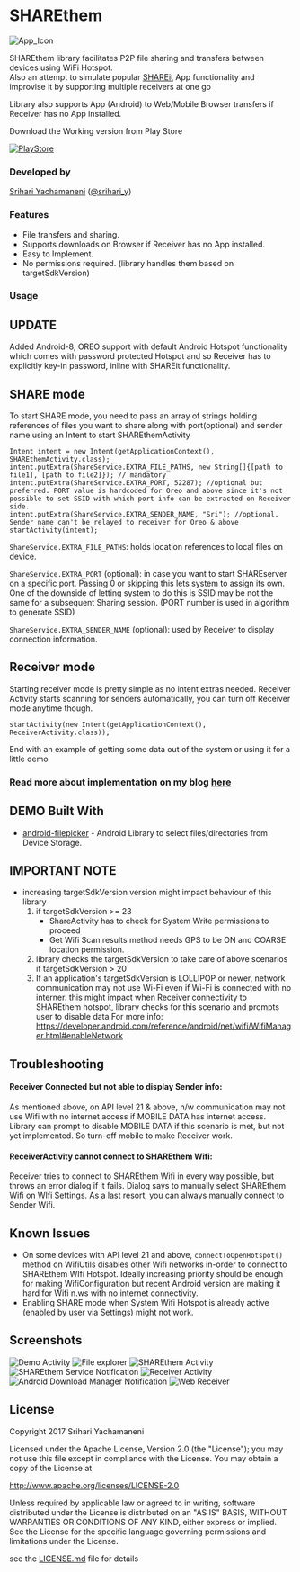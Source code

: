 # SHAREthem
![App_Icon](screens/ic_launcher.png?raw=true "app-icon")

SHAREthem library facilitates P2P file sharing and transfers between devices using WiFi Hotspot.  
Also an attempt to simulate popular [SHAREit](https://play.google.com/store/apps/details?id=com.lenovo.anyshare.gps&hl=en) App functionality and improvise it by supporting multiple receivers at one go
 
Library also supports App (Android) to Web/Mobile Browser transfers if Receiver has no App installed.

 
 Download the Working version from Play Store


[![PlayStore](screens/google-play-badge.png)](https://play.google.com/store/apps/details?id=com.tml.sharethem.demo) 



### Developed by
[Srihari Yachamaneni](https://github.com/Sriharia) ([@srihari_y](https://twitter.com/srihari_y))

### Features

* File transfers and sharing.
* Supports downloads on Browser if Receiver has no App installed.
* Easy to Implement.
* No permissions required. (library handles them based on targetSdkVersion)

### Usage

## UPDATE
Added Android-8, OREO support with default Android Hotspot functionality which comes with password protected Hotspot and so Receiver has to explicitly key-in password, inline with SHAREit functionality.

## SHARE mode
To start SHARE mode, you need to pass an array of strings holding references of files you want to share along with port(optional) and sender name using an Intent to start SHAREthemActivity

```
Intent intent = new Intent(getApplicationContext(), SHAREthemActivity.class);
intent.putExtra(ShareService.EXTRA_FILE_PATHS, new String[]{[path to file1], [path to file2]}); // mandatory
intent.putExtra(ShareService.EXTRA_PORT, 52287); //optional but preferred. PORT value is hardcoded for Oreo and above since it's not possible to set SSID with which port info can be extracted on Receiver side.
intent.putExtra(ShareService.EXTRA_SENDER_NAME, "Sri"); //optional. Sender name can't be relayed to receiver for Oreo & above
startActivity(intent);
```

`ShareService.EXTRA_FILE_PATHS`: holds location references to local files on device.

`ShareService.EXTRA_PORT` (optional): in case you want to start SHAREserver on a specific port. Passing 0 or skipping this lets system to assign its own. One of the downside of letting system to do this is SSID may be not the same for a subsequent Sharing session. (PORT number is used in algorithm to generate SSID)

`ShareService.EXTRA_SENDER_NAME` (optional): used by Receiver to display connection information.

## Receiver mode
Starting receiver mode is pretty simple as no intent extras needed. Receiver Activity starts scanning for senders automatically, you can turn off Receiver mode anytime though.

```
startActivity(new Intent(getApplicationContext(), ReceiverActivity.class));
```

End with an example of getting some data out of the system or using it for a little demo

### Read more about implementation on my blog [here](https://srihary.com/) 

## DEMO Built With

* [android-filepicker](https://github.com/Angads25/android-filepicker) - Android Library to select files/directories from Device Storage.

## IMPORTANT NOTE
* increasing targetSdkVersion version might impact behaviour of this library
    1. if targetSdkVersion >= 23
        * ShareActivity has to check for System Write permissions to proceed
        * Get Wifi Scan results method needs GPS to be ON and COARSE location permission.
    2. library checks the targetSdkVersion to take care of above scenarios if targetSdkVersion > 20
    3. If an application's targetSdkVersion is LOLLIPOP or newer, network communication may not use Wi-Fi even if Wi-Fi is connected with no interner.
this might impact when Receiver connectivity to SHAREthem hotspot, library checks for this scenario and prompts user to disable data
For more info: https://developer.android.com/reference/android/net/wifi/WifiManager.html#enableNetwork

## Troubleshooting
 
#### Receiver Connected but not able to display Sender info:
  As mentioned above, on API level 21 & above, n/w communication may not use Wifi with no internet access if MOBILE DATA has internet access. Library can prompt to disable MOBILE DATA if this scenario is met, but not yet implemented.
  So turn-off mobile to make Receiver work.
#### ReceiverActivity cannot connect to SHAREthem Wifi:
Receiver tries to connect to SHAREthem Wifi in every way possible, but throws an error dialog if it fails. Dialog says to manually select SHAREthem Wifi on WIfi Settings.
As a last resort, you can always manually connect to Sender Wifi.
    
## Known Issues
* On some devices with API level 21 and above, ```connectToOpenHotspot()``` method on WifiUtils disables other Wifi networks in-order to connect to SHAREthem WIfi Hotspot. Ideally increasing priority should be enough for making WifiConfiguration but recent Android version are making it hard for Wifi n.ws with no internet connectivity.
* Enabling SHARE mode when System Wifi Hotspot is already active (enabled by user via Settings) might not work.
 
## Screenshots
![Demo Activity](screens/screenshot-3.jpg?raw=true "Demo App using SHAREthem Library")
![File explorer](screens/screenshot-1.jpg?raw=true "android File-Explorer")
![SHAREthem Activity](screens/device-2017-01-09-235222.png?raw=true "Share Activity displaying conn info and client connected")
![SHAREthem Service Notification](screens/screenshot-2.jpg?raw=true "Share service with foreground notification and stop action")
![Receiver Activity](screens/device-2017-01-09-233902.png?raw=true "Receiver Listing fragment displaying all downloads from Sender")
![Android Download Manager Notification](screens/device-2017-01-09-235236.png?raw=true "Download Status Notifications from ADM")
![Web Receiver](screens/screenshot-web.png?raw=true "Web Receiver")
## License

Copyright 2017 Srihari Yachamaneni

  Licensed under the Apache License, Version 2.0 (the "License");
  you may not use this file except in compliance with the License.
  You may obtain a copy of the License at
 
  http://www.apache.org/licenses/LICENSE-2.0
 
  Unless required by applicable law or agreed to in writing, software
  distributed under the License is distributed on an "AS IS" BASIS,
  WITHOUT WARRANTIES OR CONDITIONS OF ANY KIND, either express or implied.
  See the License for the specific language governing permissions and
  limitations under the License.
  
 see the [LICENSE.md](LICENSE.md) file for details

